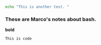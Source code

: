 

```bash 

echo "This is another test. "

```

### These are Marco's notes about bash. 

**bold** 

`This is code`

